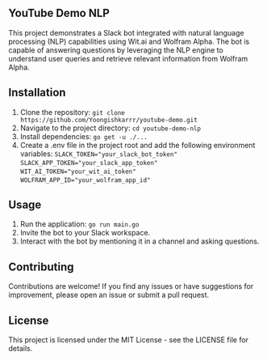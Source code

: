 ## YouTube Demo NLP
This project demonstrates a Slack bot integrated with natural language processing (NLP) capabilities using Wit.ai and Wolfram Alpha. The bot is capable of answering questions by leveraging the NLP engine to understand user queries and retrieve relevant information from Wolfram Alpha.

## Installation
1. Clone the repository:
```git clone https://github.com/Yoongishkarrr/youtube-demo.git```
2. Navigate to the project directory:
```cd youtube-demo-nlp```
3. Install dependencies:
```go get -u ./...```
4. Create a .env file in the project root and add the following environment variables:
```SLACK_TOKEN="your_slack_bot_token"```
```SLACK_APP_TOKEN="your_slack_app_token"```
```WIT_AI_TOKEN="your_wit_ai_token"```
```WOLFRAM_APP_ID="your_wolfram_app_id"```

## Usage
1. Run the application:
```go run main.go```
2. Invite the bot to your Slack workspace.
3. Interact with the bot by mentioning it in a channel and asking questions.

## Contributing
Contributions are welcome! If you find any issues or have suggestions for improvement, please open an issue or submit a pull request.

## License
This project is licensed under the MIT License - see the LICENSE file for details.
